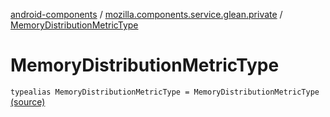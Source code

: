 [android-components](../index.md) / [mozilla.components.service.glean.private](index.md) / [MemoryDistributionMetricType](./-memory-distribution-metric-type.md)

# MemoryDistributionMetricType

`typealias MemoryDistributionMetricType = MemoryDistributionMetricType` [(source)](https://github.com/mozilla-mobile/android-components/blob/master/components/service/glean/src/main/java/mozilla/components/service/glean/private/MetricAliases.kt#L18)